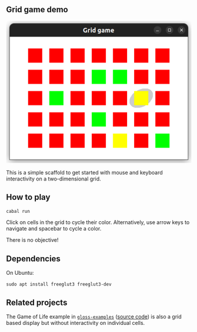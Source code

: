 ## Grid game demo

![](image/screenshot.png)

This is a simple scaffold to get started with mouse and keyboard interactivity on a two-dimensional grid.

## How to play

```
cabal run
```

Click on cells in the grid to cycle their color.
Alternatively, use arrow keys to navigate and spacebar to cycle a color.

There is no objective!

## Dependencies

On Ubuntu:

```
sudo apt install freeglut3 freeglut3-dev
```

## Related projects

The Game of Life example in [`gloss-examples`](https://hackage.haskell.org/package/gloss-examples) ([source code](https://github.com/benl23x5/gloss/tree/master/gloss-examples/picture/Conway)) is also a grid based display but without interactivity on individual cells.